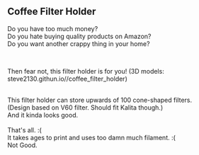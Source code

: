 ## Coffee Filter Holder

Do you have too much money?  
Do you hate buying quality products on Amazon?  
Do you want another crappy thing in your home?  

<br>

Then fear not, this filter holder is for you!
(3D models: steve2130.githun.io//coffee_filter_holder)

<br>
This filter holder can store upwards of 100 cone-shaped filters.<br>
(Design based on V60 filter. Should fit Kalita though.)<br>
And it kinda looks good.<br>

<br>
That's all. :(<br>
It takes ages to print and uses too damn much filament. :(<br>
Not Good.  
